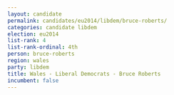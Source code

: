 ```yaml
---
layout: candidate
permalink: candidates/eu2014/libdem/bruce-roberts/
categories: candidate libdem
election: eu2014
list-rank: 4
list-rank-ordinal: 4th
person: bruce-roberts
region: wales
party: libdem
title: Wales - Liberal Democrats - Bruce Roberts
incumbent: false
---
```

